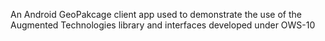 An Android GeoPakcage client app used to demonstrate the use of the Augmented Technologies library and interfaces developed under OWS-10
